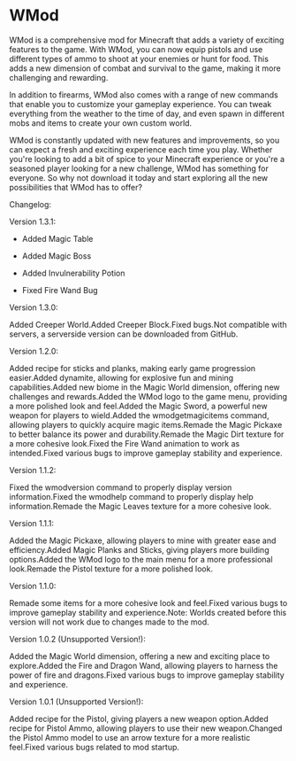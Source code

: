 # WMod

WMod is a comprehensive mod for Minecraft that adds a variety of exciting features to the game. With WMod, you can now equip pistols and use different types of ammo to shoot at your enemies or hunt for food. This adds a new dimension of combat and survival to the game, making it more challenging and rewarding.

In addition to firearms, WMod also comes with a range of new commands that enable you to customize your gameplay experience. You can tweak everything from the weather to the time of day, and even spawn in different mobs and items to create your own custom world.

WMod is constantly updated with new features and improvements, so you can expect a fresh and exciting experience each time you play. Whether you're looking to add a bit of spice to your Minecraft experience or you're a seasoned player looking for a new challenge, WMod has something for everyone. So why not download it today and start exploring all the new possibilities that WMod has to offer?



Changelog:

Version 1.3.1:

- Added Magic Table

- Added Magic Boss

- Added Invulnerability Potion

- Fixed Fire Wand Bug

Version 1.3.0:

Added Creeper World.Added Creeper Block.Fixed bugs.Not compatible with servers, a serverside version can be downloaded from GitHub.

Version 1.2.0:

Added recipe for sticks and planks, making early game progression easier.Added dynamite, allowing for explosive fun and mining capabilities.Added new biome in the Magic World dimension, offering new challenges and rewards.Added the WMod logo to the game menu, providing a more polished look and feel.Added the Magic Sword, a powerful new weapon for players to wield.Added the wmodgetmagicitems command, allowing players to quickly acquire magic items.Remade the Magic Pickaxe to better balance its power and durability.Remade the Magic Dirt texture for a more cohesive look.Fixed the Fire Wand animation to work as intended.Fixed various bugs to improve gameplay stability and experience.

Version 1.1.2:

Fixed the wmodversion command to properly display version information.Fixed the wmodhelp command to properly display help information.Remade the Magic Leaves texture for a more cohesive look.

Version 1.1.1:

Added the Magic Pickaxe, allowing players to mine with greater ease and efficiency.Added Magic Planks and Sticks, giving players more building options.Added the WMod logo to the main menu for a more professional look.Remade the Pistol texture for a more polished look.

Version 1.1.0:

Remade some items for a more cohesive look and feel.Fixed various bugs to improve gameplay stability and experience.Note: Worlds created before this version will not work due to changes made to the mod.

Version 1.0.2 (Unsupported Version!):

Added the Magic World dimension, offering a new and exciting place to explore.Added the Fire and Dragon Wand, allowing players to harness the power of fire and dragons.Fixed various bugs to improve gameplay stability and experience.

Version 1.0.1 (Unsupported Version!):

Added recipe for the Pistol, giving players a new weapon option.Added recipe for Pistol Ammo, allowing players to use their new weapon.Changed the Pistol Ammo model to use an arrow texture for a more realistic feel.Fixed various bugs related to mod startup.
